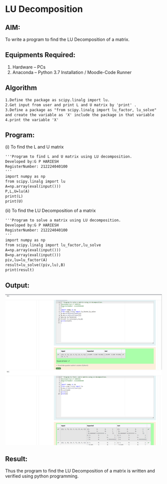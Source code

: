 # LU Decomposition 

## AIM:
To write a program to find the LU Decomposition of a matrix.

## Equipments Required:
1. Hardware – PCs
2. Anaconda – Python 3.7 Installation / Moodle-Code Runner

## Algorithm
```
1.Define the package as scipy.linalg import lu.
2.Get input from user and print L and U matrix by 'print' .
3.Define a package as "from scipy.linalg import lu_factor, lu_solve" and create the variable as 'X' include the package in that variable
4.print the variable 'X'
```
## Program:
(i) To find the L and U matrix
```
'''Program to find L and U matrix using LU decomposition.
Developed by:G P HARIESH 
RegisterNumber: 212224040100 
'''
import numpy as np
from scipy.linalg import lu
A=np.array(eval(input()))
P,L,U=lu(A)
print(L)
print(U)
```
(ii) To find the LU Decomposition of a matrix
```
'''Program to solve a matrix using LU decomposition.
Developed by:G P HARIESH 
RegisterNumber: 212224040100
'''
import numpy as np
from scipy.linalg import lu_factor,lu_solve
A=np.array(eval(input()))
B=np.array(eval(input()))
piv,lu=lu_factor(A)
result=lu_solve((piv,lu),B)
print(result)

```

## Output:
![alt text](<Screenshot 2025-04-24 135051.png>) ![alt text](<Screenshot 2025-04-24 135023.png>)

## Result:
Thus the program to find the LU Decomposition of a matrix is written and verified using python programming.


